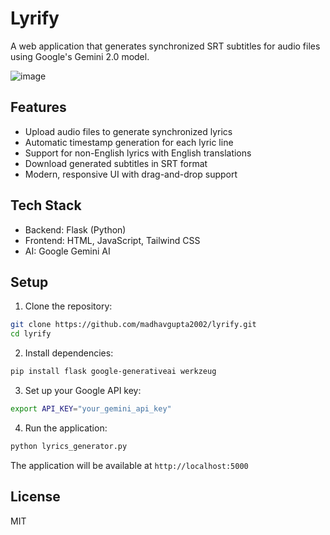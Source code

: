 # Lyrify

A web application that generates synchronized SRT subtitles for audio files using Google's Gemini 2.0 model.

![image](https://github.com/user-attachments/assets/39acde80-03b9-4289-84b7-ba46753a120d)

## Features

- Upload audio files to generate synchronized lyrics
- Automatic timestamp generation for each lyric line
- Support for non-English lyrics with English translations
- Download generated subtitles in SRT format
- Modern, responsive UI with drag-and-drop support

## Tech Stack

- Backend: Flask (Python)
- Frontend: HTML, JavaScript, Tailwind CSS
- AI: Google Gemini AI

## Setup

1. Clone the repository:
```bash
git clone https://github.com/madhavgupta2002/lyrify.git
cd lyrify
```

2. Install dependencies:
```bash
pip install flask google-generativeai werkzeug
```

3. Set up your Google API key:
```bash
export API_KEY="your_gemini_api_key"
```

4. Run the application:
```bash
python lyrics_generator.py
```

The application will be available at `http://localhost:5000`

## License

MIT 
